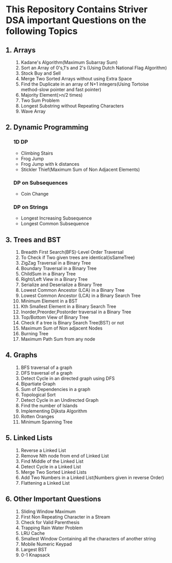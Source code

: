 <h1>This Repository Contains  Striver DSA important Questions on the following Topics</h1>

<ol>
  <h2><li>Arrays</li></h2>
  <ol type="1">
    <li>Kadane's Algorithm(Maximum Subarray Sum)</li>
    <li>Sort an Array of 0's,1's and 2's (Using Dutch National Flag Algorithm)</li>
    <li>Stock Buy and Sell</li>
    <li>Merge Two Sorted Arrays without using Extra Space</li>
    <li>Find the Duplicate in an array of N+1 integers(Using Tortoise method-slow pointer and fast pointer)</li>
    <li>Majority Element(>n/2 times)</li>
    <li>Two Sum Problem</li>
    <li>Longest Substring without Repeating Characters </li>
    <li>Wave Array</li>
    
    
  </ol>
  <h2><li>Dynamic Programming</li></h2>
  <h3>1D DP</h3>
    <ul>
      <li>Climbing Stairs</li>
      <li>Frog Jump</li>
      <li>Frog Jump with k distances</li>
      <li>Stickler Thief(Maximum Sum of Non Adjacent Elements)</li>
    </ul>
  <h3>DP on Subsequences</h3>
  <ul>
    <li>Coin Change</li>
  </ul>
  <h3>DP on Strings</h3>
  <ul>
    <li>Longest Increasing Subsequence</li>
    <li>Longest Common Subsequence</li>
  </ul>
      
  <h2><li>Trees and BST</li></h2>
    <ol type="1">
      <li>Breadth First Search(BFS)-Level Order Traversal</li>
      <li>To Check if Two given trees are identical(isSameTree)</li>
      <li>ZigZag Traversal in a Binary Tree</li>
      <li>Boundary Traversal in a Binary Tree</li>
      <li>ChildSum in a Binary Tree</li>
      <li>Right/Left View in a Binary Tree</li>
      <li>Serialize and Deserialize a Binary Tree</li>
      <li>Lowest Common Ancestor (LCA) in a Binary Tree</li>
      <li>Lowest Common Ancestor (LCA) in a Binary Search Tree</li>
      <li>Minimum Element in a BST</li>
      <li>Kth Smallest Element in a Binary Search Tree</li> 
      <li>Inorder,Preorder,Postorder traversal in a Binary Tree</li>
      <li>Top/Bottom View of Binary Tree</li>
      <li>Check if a tree is Binary Search Tree(BST) or not</li>
      <li>Maximum Sum of Non adjacent Nodes</li>
      <li>Burning Tree</li>
      <li>Maximum Path Sum from any node</li>
    </ol>

  <h2><li>Graphs</li></h2>
    <ol type="1">
      <li>BFS traversal of a graph</li>
      <li>DFS traversal of a graph</li>
      <li>Detect Cycle in an directed graph using DFS</li>
      <li>Bipartiate Graph</li>
      <li>Sum of Dependencies in a graph</li>
      <li>Topological Sort</li>
      <li>Detect Cycle in an Undirected Graph</li>
      <li>Find the number of Islands</li>
      <li>Implementing Dijksta Algorithm</li>
      <li>Rotten Oranges</li>
      <li>Minimum Spanning Tree</li>
    </ol>
  <h2><li>Linked Lists</li></h2>
    <ol type="1">
      <li>Reverse a Linked List</li>
      <li>Remove Nth node from end of Linked List</li>
      <li>Find Middle of the Linked List</li>
      <li>Detect Cycle in a Linked List</li>
      <li>Merge Two Sorted Linked Lists</li>
      <li>Add Two Numbers in a Linked List(Numbers given in reverse Order)</li>
      <li>Flattening a Linked List</li>
    </ol>

  <h2><li>Other Important Questions</li></h2>
    <ol type="1">
      <li>Sliding Window Maximum</li>
      <li>First Non Repeating Character in a Stream</li>
      <li>Check for Valid Parenthesis</li>
      <li>Trapping Rain Water Problem</li>
      <li>LRU Cache</li>
      <li>Smallest Window Containing all the characters of another string</li>
      <li>Mobile Numeric Keypad</li>
      <li>Largest BST</li>  
      <li>0-1 Knapsack</li>
    </ol>
</ol>
